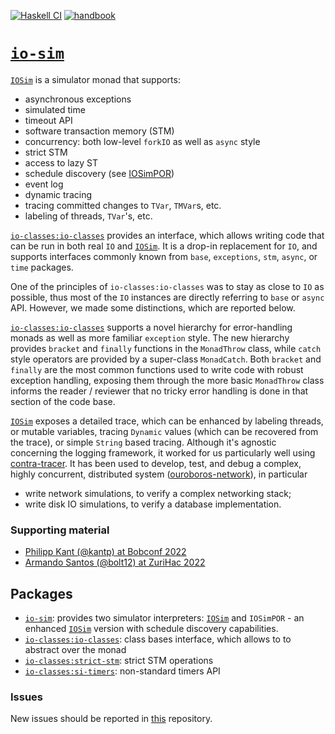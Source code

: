[![Haskell CI](https://img.shields.io/github/actions/workflow/status/input-output-hk/io-sim/haskell.yml?branch=main&label=Build&style=for-the-badge)](https://github.com/input-output-hk/io-sim/actions/workflows/haskell.yml)
[![handbook](https://img.shields.io/badge/policy-Cardano%20Engineering%20Handbook-informational?style=for-the-badge)](https://input-output-hk.github.io/cardano-engineering-handbook)

# [`io-sim`]

[`IOSim`] is a simulator monad that supports:

* asynchronous exceptions
* simulated time
* timeout API
* software transaction memory (STM)
* concurrency: both low-level `forkIO` as well as `async` style
* strict STM
* access to lazy ST
* schedule discovery (see [IOSimPOR][io-sim-por-how-to])
* event log
* dynamic tracing
* tracing committed changes to `TVar`, `TMVar`s, etc.
* labeling of threads, `TVar`'s, etc.

[`io-classes:io-classes`] provides an interface, which allows writing code that
can be run in both real `IO` and [`IOSim`].  It is a drop-in replacement for
`IO`, and supports interfaces commonly known from `base`, `exceptions`, `stm`,
`async`, or `time` packages.

One of the principles of `io-classes:io-classes` was to stay as close to `IO`
as possible, thus most of the `IO` instances are directly referring to `base`
or `async` API.  However, we made some distinctions, which are reported below.

[`io-classes:io-classes`] supports a novel hierarchy for error-handling monads
as well as more familiar `exception` style.  The new hierarchy provides
`bracket` and `finally` functions in the `MonadThrow` class, while `catch`
style operators are provided by a super-class `MonadCatch`.  Both `bracket` and
`finally` are the most common functions used to write code with robust
exception handling, exposing them through the more basic `MonadThrow` class
informs the reader / reviewer that no tricky error handling is done in that
section of the code base.

[`IOSim`] exposes a detailed trace, which can be enhanced by labeling threads, or
mutable variables, tracing `Dynamic` values (which can be recovered from the
trace), or simple `String` based tracing.  Although it's agnostic concerning
the logging framework, it worked for us particularly well using
[contra-tracer][contra-tracer].  It has been used to develop, test, and debug
a complex, highly concurrent, distributed system
([ouroboros-network][ouroboros-network]), in particular

* write network simulations, to verify a complex networking stack;
* write disk IO simulations, to verify a database implementation.

### Supporting material

* [Philipp Kant (@kantp) at Bobconf 2022][bob-conf]
* [Armando Santos (@bolt12) at ZuriHac 2022][zuriHac-2022]


## Packages

* [`io-sim`]: provides two simulator interpreters: [`IOSim`] and
  `IOSimPOR` - an enhanced [`IOSim`] version with schedule discovery
  capabilities.
* [`io-classes:io-classes`]: class bases interface, which allows to to abstract over the
    monad
* [`io-classes:strict-stm`]: strict STM operations
* [`io-classes:si-timers`]: non-standard timers API

### Issues

New issues should be reported in [this][io-sim-issues] repository.

[`io-classes:io-classes`]: https://hackage.haskell.org/package/io-classes
[`io-classes:strict-stm`]:  https://hackage.haskell.org/package/io-classes
[`io-classes:si-timers`]:  https://hackage.haskell.org/package/io-classes
[`io-sim`]: https://hackage.haskell.org/package/io-sim

[contra-tracer]: https://hackage.haskell.org/package/contra-tracer
[io-sim-issues]: https://github.com/input-output-hk/io-sim/issues
[io-sim-por-how-to]: ./io-sim/how-to-use-IOSimPOR.md
[io-sim-por]: https://github.com/input-output-hk/io-sim/blob/main/io-sim/how-to-use-IOSimPOR.md
[ouroboros-network]: https://github.com/input-output-hk/ouroboros-network

[`IOSim`]: https://hackage.haskell.org/package/io-sim/docs/Control-Monad-IOSim.html#t:IOSim

[bob-conf]: https://youtu.be/uedUGeWN4ZM
[zuriHac-2022]: https://youtu.be/tKIYQgJnGkA
